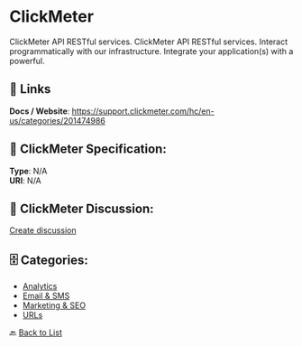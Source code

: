 # ClickMeter


ClickMeter API RESTful services. ClickMeter API RESTful services. Interact programmatically with our infrastructure. Integrate your application(s) with a powerful.

##  🔗 Links
**Docs / Website**: https://support.clickmeter.com/hc/en-us/categories/201474986

## 🧬 ClickMeter Specification:
**Type**: N/A  
**URI**: N/A

## 💬 ClickMeter Discussion:
[Create discussion](https://github.com/apis-list/apis-list/discussions/new)

## 🗄️ Categories:
- [Analytics](https://github.com/apis-list/apis-list#analytics-)
- [Email & SMS](https://github.com/apis-list/apis-list#email--sms-)
- [Marketing & SEO](https://github.com/apis-list/apis-list#marketing--seo-)
- [URLs](https://github.com/apis-list/apis-list#urls-)




🔙 [Back to List](https://github.com/apis-list/apis-list)
